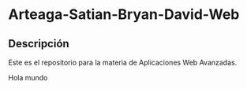 # Arteaga-Satian-Bryan-David-Web

## Descripción
Este es el repositorio para la materia de Aplicaciones Web Avanzadas.

Hola mundo
